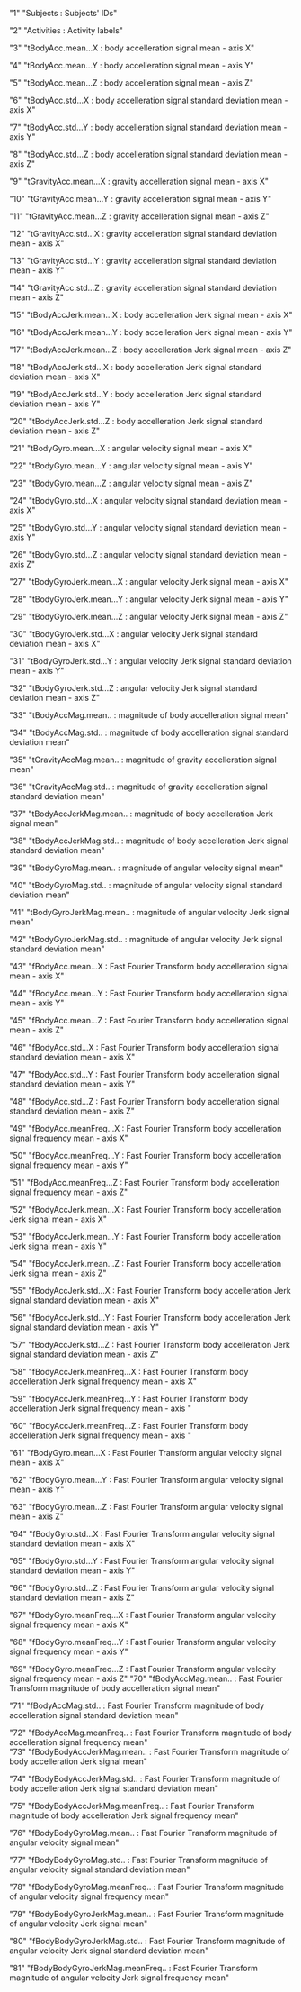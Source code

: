 "1" "Subjects : Subjects' IDs"

"2" "Activities : Activity labels"

"3" "tBodyAcc.mean...X : body accelleration signal mean - axis X"

"4" "tBodyAcc.mean...Y : body accelleration signal mean - axis Y"

"5" "tBodyAcc.mean...Z : body accelleration signal mean - axis Z"

"6" "tBodyAcc.std...X : body accelleration signal standard deviation mean - axis X"

"7" "tBodyAcc.std...Y : body accelleration signal standard deviation mean - axis Y"

"8" "tBodyAcc.std...Z : body accelleration signal standard deviation mean - axis Z"

"9" "tGravityAcc.mean...X : gravity accelleration signal mean - axis X"

"10" "tGravityAcc.mean...Y : gravity accelleration signal mean - axis Y"

"11" "tGravityAcc.mean...Z : gravity accelleration signal mean - axis Z"

"12" "tGravityAcc.std...X : gravity accelleration signal standard deviation mean - axis X"

"13" "tGravityAcc.std...Y : gravity accelleration signal standard deviation mean - axis Y"

"14" "tGravityAcc.std...Z : gravity accelleration signal standard deviation mean - axis Z"

"15" "tBodyAccJerk.mean...X : body accelleration Jerk signal mean - axis X"

"16" "tBodyAccJerk.mean...Y : body accelleration Jerk signal mean - axis Y"

"17" "tBodyAccJerk.mean...Z : body accelleration Jerk signal mean - axis Z"

"18" "tBodyAccJerk.std...X : body accelleration Jerk signal standard deviation mean - axis X"

"19" "tBodyAccJerk.std...Y : body accelleration Jerk signal standard deviation mean - axis Y"

"20" "tBodyAccJerk.std...Z : body accelleration Jerk signal standard deviation mean - axis Z"

"21" "tBodyGyro.mean...X : angular velocity signal mean - axis X"

"22" "tBodyGyro.mean...Y : angular velocity signal mean - axis Y"

"23" "tBodyGyro.mean...Z : angular velocity signal mean - axis Z"

"24" "tBodyGyro.std...X : angular velocity signal standard deviation mean - axis X"

"25" "tBodyGyro.std...Y : angular velocity signal standard deviation mean - axis Y"

"26" "tBodyGyro.std...Z : angular velocity signal standard deviation mean - axis Z"

"27" "tBodyGyroJerk.mean...X : angular velocity Jerk signal mean - axis X"

"28" "tBodyGyroJerk.mean...Y : angular velocity Jerk signal mean - axis Y"

"29" "tBodyGyroJerk.mean...Z : angular velocity Jerk signal mean - axis Z"

"30" "tBodyGyroJerk.std...X : angular velocity Jerk signal standard deviation mean - axis X"

"31" "tBodyGyroJerk.std...Y : angular velocity Jerk signal standard deviation mean - axis Y"

"32" "tBodyGyroJerk.std...Z : angular velocity Jerk signal standard deviation mean - axis Z"

"33" "tBodyAccMag.mean.. : magnitude of body accelleration signal mean"

"34" "tBodyAccMag.std.. : magnitude of body accelleration signal standard deviation mean"

"35" "tGravityAccMag.mean.. : magnitude of gravity accelleration signal mean"

"36" "tGravityAccMag.std.. : magnitude of gravity accelleration signal standard deviation mean"

"37" "tBodyAccJerkMag.mean.. : magnitude of body accelleration Jerk signal mean"

"38" "tBodyAccJerkMag.std.. : magnitude of body accelleration Jerk signal standard deviation mean"

"39" "tBodyGyroMag.mean.. : magnitude of angular velocity signal mean"

"40" "tBodyGyroMag.std.. : magnitude of angular velocity signal standard deviation mean"

"41" "tBodyGyroJerkMag.mean.. : magnitude of angular velocity Jerk signal mean"

"42" "tBodyGyroJerkMag.std.. : magnitude of angular velocity Jerk signal standard deviation mean"

"43" "fBodyAcc.mean...X : Fast Fourier Transform body accelleration signal mean - axis X"

"44" "fBodyAcc.mean...Y : Fast Fourier Transform body accelleration signal mean - axis Y"

"45" "fBodyAcc.mean...Z : Fast Fourier Transform body accelleration signal mean - axis Z"

"46" "fBodyAcc.std...X : Fast Fourier Transform body accelleration signal standard deviation mean - axis X"

"47" "fBodyAcc.std...Y : Fast Fourier Transform body accelleration signal standard deviation mean - axis Y"

"48" "fBodyAcc.std...Z : Fast Fourier Transform body accelleration signal standard deviation mean - axis Z"

"49" "fBodyAcc.meanFreq...X : Fast Fourier Transform body accelleration signal frequency mean - axis X"

"50" "fBodyAcc.meanFreq...Y : Fast Fourier Transform body accelleration signal frequency mean - axis Y"

"51" "fBodyAcc.meanFreq...Z : Fast Fourier Transform body accelleration signal frequency mean - axis Z"

"52" "fBodyAccJerk.mean...X : Fast Fourier Transform body accelleration Jerk signal mean - axis X"

"53" "fBodyAccJerk.mean...Y : Fast Fourier Transform body accelleration Jerk signal mean - axis Y"

"54" "fBodyAccJerk.mean...Z : Fast Fourier Transform body accelleration Jerk signal mean - axis Z"

"55" "fBodyAccJerk.std...X : Fast Fourier Transform body accelleration Jerk signal standard deviation mean - axis X"

"56" "fBodyAccJerk.std...Y : Fast Fourier Transform body accelleration Jerk signal standard deviation mean - axis Y"

"57" "fBodyAccJerk.std...Z : Fast Fourier Transform body accelleration Jerk signal standard deviation mean - axis Z"

"58" "fBodyAccJerk.meanFreq...X : Fast Fourier Transform body accelleration Jerk signal frequency mean - axis X"

"59" "fBodyAccJerk.meanFreq...Y : Fast Fourier Transform body accelleration Jerk signal frequency mean - axis "

"60" "fBodyAccJerk.meanFreq...Z : Fast Fourier Transform body accelleration Jerk signal frequency mean - axis "

"61" "fBodyGyro.mean...X : Fast Fourier Transform angular velocity signal mean - axis X"

"62" "fBodyGyro.mean...Y : Fast Fourier Transform angular velocity signal mean - axis Y"

"63" "fBodyGyro.mean...Z : Fast Fourier Transform angular velocity signal mean - axis Z"

"64" "fBodyGyro.std...X : Fast Fourier Transform angular velocity signal standard deviation mean - axis X"

"65" "fBodyGyro.std...Y : Fast Fourier Transform angular velocity signal standard deviation mean - axis Y"

"66" "fBodyGyro.std...Z : Fast Fourier Transform angular velocity signal standard deviation mean - axis Z"

"67" "fBodyGyro.meanFreq...X : Fast Fourier Transform angular velocity signal frequency mean - axis X"

"68" "fBodyGyro.meanFreq...Y : Fast Fourier Transform angular velocity signal frequency mean - axis Y"

"69" "fBodyGyro.meanFreq...Z : Fast Fourier Transform angular velocity signal frequency mean - axis Z"
"70" "fBodyAccMag.mean.. : Fast Fourier Transform magnitude of body accelleration signal mean"

"71" "fBodyAccMag.std.. : Fast Fourier Transform magnitude of body accelleration signal standard deviation mean"

"72" "fBodyAccMag.meanFreq.. : Fast Fourier Transform magnitude of body accelleration signal frequency mean"
\
"73" "fBodyBodyAccJerkMag.mean.. : Fast Fourier Transform magnitude of body accelleration Jerk signal mean"

"74" "fBodyBodyAccJerkMag.std.. : Fast Fourier Transform magnitude of body accelleration Jerk signal standard deviation mean"

"75" "fBodyBodyAccJerkMag.meanFreq.. : Fast Fourier Transform magnitude of body accelleration Jerk signal frequency mean"

"76" "fBodyBodyGyroMag.mean.. : Fast Fourier Transform magnitude of angular velocity signal mean"

"77" "fBodyBodyGyroMag.std.. : Fast Fourier Transform magnitude of angular velocity signal standard deviation mean"

"78" "fBodyBodyGyroMag.meanFreq.. : Fast Fourier Transform magnitude of angular velocity signal frequency mean"

"79" "fBodyBodyGyroJerkMag.mean.. : Fast Fourier Transform magnitude of angular velocity Jerk signal mean"

"80" "fBodyBodyGyroJerkMag.std.. : Fast Fourier Transform magnitude of angular velocity Jerk signal standard deviation mean"

"81" "fBodyBodyGyroJerkMag.meanFreq.. : Fast Fourier Transform magnitude of angular velocity Jerk signal frequency mean"
